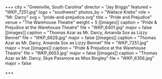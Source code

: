+++
city = "Greenville, South Carolina"
director = "Jay Briggs"
featured = "WKP_7251.jpg"
logo = "southwest"
photos_by = "Wallace Krebs"
role = "Mr. Darcy"
svg = "pride-and-prejudice.svg"
title = "Pride and Prejudice"
venue = "The Warehouse Theatre"
weight = 5
[[images]]
caption = "Pride & Prejudice at the Warehouse Theatre"
file = "WKP_6401.jpg"
major = false
[[images]]
caption = "Thomas Azar as Mr. Darcy, Amanda Sox as Lizzy Bennet"
file = "WKP_6626.jpg"
major = false
[[images]]
caption = "Thomas Azar as Mr. Darcy, Amanda Sox as Lizzy Bennet"
file = "WKP_7251.jpg"
major = true
[[images]]
caption = "Pride & Prejudice at the Warehouse Theatre"
file = "WKP_6653.jpg"
major = false
[[images]]
caption = "Thomas Azar as Mr. Darcy, Skye Passmore as Miss Bingley"
file = "WKP_6356.jpg"
major = false

+++
